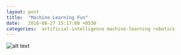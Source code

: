 ```yaml
---
layout: post
title:  "Machine Learning Fun"
date:   2018-08-27 15:17:00 +0530
categories:  artificial-intelligence machine-learning robotics 
---
```

![alt text](https://raw.githubusercontent.com/rasinraw/xkcd/master/xkcd-1838-MachineLearning.png "ML Fun")


